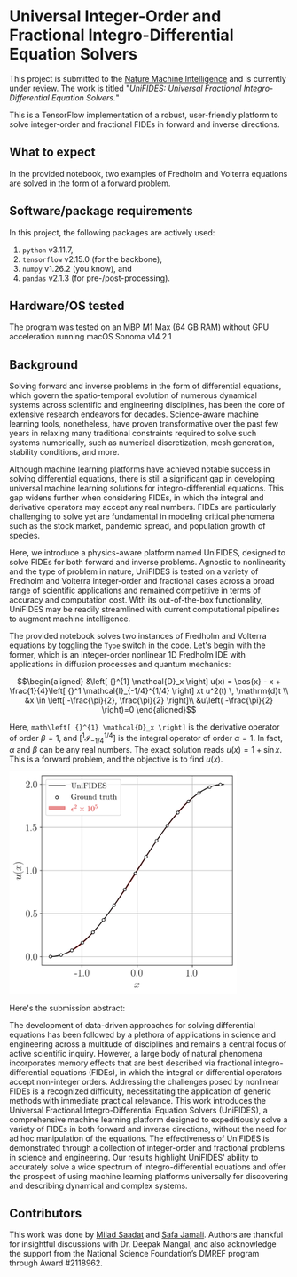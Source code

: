 # Universal Integer-Order and Fractional Integro-Differential Equation Solvers
This project is submitted to the [Nature Machine Intelligence](https://www.nature.com/natmachintell/) and is currently under review. The work is titled "*UniFIDES: Universal Fractional Integro-Differential Equation Solvers.*"

This is a TensorFlow implementation of a robust, user-friendly platform to solve integer-order and fractional FIDEs in forward and inverse directions.

## What to expect
In the provided notebook, two examples of Fredholm and Volterra equations are solved in the form of a forward problem.

## Software/package requirements
In this project, the following packages are actively used:
1. `python` v3.11.7, 
2. `tensorflow` v2.15.0 (for the backbone),
3. `numpy` v1.26.2 (you know), and
4. `pandas` v2.1.3 (for pre-/post-processing).

## Hardware/OS tested
The program was tested on an MBP M1 Max (64 GB RAM) without GPU acceleration running macOS Sonoma v14.2.1 


## Background

Solving forward and inverse problems in the form of differential equations, which govern the spatio-temporal evolution of numerous dynamical systems across scientific and engineering disciplines, has been the core of extensive research endeavors for decades. Science-aware machine learning tools, nonetheless, have proven transformative over the past few years in relaxing many traditional constraints required to solve such systems numerically, such as numerical discretization, mesh generation, stability conditions, and more.

Although machine learning platforms have achieved notable success in solving differential equations, there is still a significant gap in developing universal machine learning solutions for integro-differential equations. This gap widens further when considering FIDEs, in which the integral and derivative operators may accept any real numbers. FIDEs are particularly challenging to solve yet are fundamental in modeling critical phenomena such as the stock market, pandemic spread, and population growth of species.

Here, we introduce a physics-aware platform named UniFIDES, designed to solve FIDEs for both forward and inverse problems. Agnostic to nonlinearity and the type of problem in nature, UniFIDES is tested on a variety of Fredholm and Volterra integer-order and fractional cases across a broad range of scientific applications and remained competitive in terms of accuracy and computation cost. With its out-of-the-box functionality, UniFIDES may be readily streamlined with current computational pipelines to augment machine intelligence.

The provided notebook solves two instances of Fredholm and Volterra equations by toggling the `Type` switch in the code. Let's begin with the former, which is an integer-order nonlinear 1D Fredholm IDE with applications in diffusion processes and quantum mechanics:

```math
\begin{aligned}
&\left[ {}^{1} \mathcal{D}_x \right] u(x) = \cos{x} - x + \frac{1}{4}\left[ {}^1 \mathcal{I}_{-1/4}^{1/4} \right] xt u^2(t) \, \mathrm{d}t \\
&x \in \left[ -\frac{\pi}{2}, \frac{\pi}{2} \right]\\
&u\left( -\frac{\pi}{2} \right)=0
\end{aligned}
```

Here, ```math\left[ {}^{1} \mathcal{D}_x \right]``` is the derivative operator of order $\beta=1$, and $\left[ {}^1 \mathcal{I}_{-1/4}^{1/4} \right]$ is the integral operator of order $\alpha=1$. In fact, $\alpha$ and $\beta$ can be any real numbers. The exact solution reads $u(x) = 1 + \sin{x}$. This is a forward problem, and the objective is to find $u(x)$.

<img src="Case1_Integer_order_Fredholm.png" height="400">


Here's the submission abstract: 

The development of data-driven approaches for solving differential equations has been followed by a plethora of applications in science and engineering across a multitude of disciplines and remains a central focus of active scientific inquiry. However, a large body of natural phenomena incorporates memory effects that are best described via fractional integro-differential equations (FIDEs), in which the integral or differential operators accept non-integer orders. Addressing the challenges posed by nonlinear FIDEs is a recognized difficulty, necessitating the application of generic methods with immediate practical relevance. This work introduces the Universal Fractional Integro-Differential Equation Solvers (UniFIDES), a comprehensive machine learning platform designed to expeditiously solve a variety of FIDEs in both forward and inverse directions, without the need for ad hoc manipulation of the equations. The effectiveness of UniFIDES is demonstrated through a collection of integer-order and fractional problems in science and engineering. Our results highlight UniFIDES' ability to accurately solve a wide spectrum of integro-differential equations and offer the prospect of using machine learning platforms universally for discovering and describing dynamical and complex systems.

## Contributors
This work was done by [Milad Saadat](https://scholar.google.com/citations?user=PPLvVmEAAAAJ&hl=en&authuser=1) and [Safa Jamali](https://scholar.google.com/citations?user=D1asaYIAAAAJ&hl=en). Authors are thankful for insightful discussions with Dr. Deepak Mangal, and
also acknowledge the support from the National Science Foundation’s DMREF
program through Award \#2118962.

